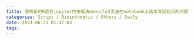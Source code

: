 ```yaml
---
title: 使用新的R语言jupyter内核解决monocle3无法在notebook上选发育起始点的问题
categories: Script / Bioinfomatic / Others / Daily
date: 2024-06-23 01:47:03
tags:
---
```


<!-- 摘要部分 -->
<!-- more -->

